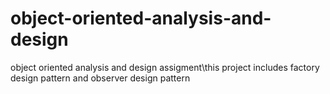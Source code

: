 # object-oriented-analysis-and-design
object oriented analysis and design assigment\this project includes factory design pattern and observer design pattern
